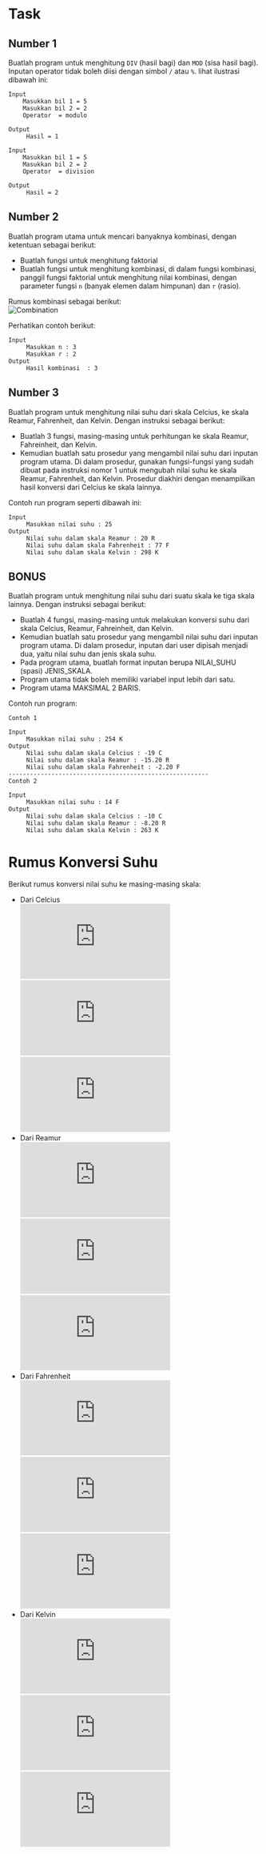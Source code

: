 # Task

## Number 1
Buatlah program untuk menghitung `DIV` (hasil bagi) dan `MOD` (sisa hasil bagi). Inputan operator tidak boleh diisi dengan simbol `/` atau `%`. lihat ilustrasi dibawah ini:
```
Input
    Masukkan bil 1 = 5
    Masukkan bil 2 = 2
    Operator  = modulo

Output 
     Hasil = 1	
```
```
Input
    Masukkan bil 1 = 5
    Masukkan bil 2 = 2
    Operator  = division

Output 
     Hasil = 2
```
## Number 2
Buatlah program utama untuk mencari banyaknya kombinasi, dengan ketentuan sebagai berikut:
* Buatlah fungsi untuk menghitung faktorial
* Buatlah fungsi untuk menghitung kombinasi, di dalam fungsi kombinasi, panggil fungsi faktorial untuk menghitung nilai kombinasi, dengan parameter fungsi `n` (banyak elemen dalam himpunan) dan `r` (rasio).  

Rumus kombinasi sebagai berikut:  
![Combination](http://latex.codecogs.com/gif.latex?C_r^n=\frac{n!}{r!(n-r)!})  

Perhatikan contoh berikut:
```
Input
     Masukkan n : 3
     Masukkan r : 2
Output
     Hasil kombinasi  : 3    
```
## Number 3
Buatlah program untuk menghitung nilai suhu dari skala Celcius, ke skala Reamur, Fahrenheit, dan Kelvin. Dengan instruksi sebagai berikut:
* Buatlah 3 fungsi, masing-masing untuk perhitungan ke skala Reamur, Fahreinheit, dan Kelvin.
* Kemudian buatlah satu prosedur yang mengambil nilai suhu dari inputan program utama. Di dalam prosedur, gunakan fungsi-fungsi yang sudah dibuat pada instruksi nomor 1 untuk mengubah nilai suhu ke skala Reamur, Fahrenheit, dan Kelvin. Prosedur diakhiri dengan menampilkan hasil konversi dari Celcius ke skala lainnya.  

Contoh run program seperti dibawah ini:
```
Input
     Masukkan nilai suhu : 25
Output
     Nilai suhu dalam skala Reamur : 20 R
     Nilai suhu dalam skala Fahrenheit : 77 F
     Nilai suhu dalam skala Kelvin : 298 K
```
## BONUS
Buatlah program untuk menghitung nilai suhu dari suatu skala ke tiga skala lainnya. Dengan instruksi sebagai berikut:
* Buatlah 4 fungsi, masing-masing untuk melakukan konversi suhu dari skala Celcius, Reamur, Fahreinheit, dan Kelvin.
* Kemudian buatlah satu prosedur yang mengambil nilai suhu dari inputan program utama. Di dalam prosedur, inputan dari user dipisah menjadi dua, yaitu nilai suhu dan jenis skala suhu.
* Pada program utama, buatlah format inputan berupa NILAI_SUHU (spasi) JENIS_SKALA.
* Program utama tidak boleh memiliki variabel input lebih dari satu.
* Program utama MAKSIMAL 2 BARIS.

Contoh run program:
```
Contoh 1

Input
     Masukkan nilai suhu : 254 K
Output
     Nilai suhu dalam skala Celcius : -19 C
     Nilai suhu dalam skala Reamur : -15.20 R
     Nilai suhu dalam skala Fahrenheit : -2.20 F
--------------------------------------------------------
Contoh 2

Input
     Masukkan nilai suhu : 14 F
Output
     Nilai suhu dalam skala Celcius : -10 C
     Nilai suhu dalam skala Reamur : -8.20 R
     Nilai suhu dalam skala Kelvin : 263 K
```

# Rumus Konversi Suhu
Berikut rumus konversi nilai suhu ke masing-masing skala:
* Dari Celcius  
![CReamur](http://latex.codecogs.com/gif.latex?Reamur&space;=&space;(4/5)*Celcius)  
![CFahrenheit](http://latex.codecogs.com/gif.latex?Fahrenheit=(9/5)*Celcius&space;&plus;&space;32)  
![CKelvin](http://latex.codecogs.com/gif.latex?Kelvin=Celcius&plus;273)  
* Dari Reamur  
![RCelcius](http://latex.codecogs.com/gif.latex?Celcius&space;=&space;(5/4)*Reamur)  
![RFahrenheit](http://latex.codecogs.com/gif.latex?Fahrenheit&space;=&space;(9/4)*Reamur&space;&plus;&space;32)  
![RKelvin](http://latex.codecogs.com/gif.latex?Kelvin&space;=&space;Celcius&space;&plus;&space;273&space;=&space;(5/4)*Reamur&space;&plus;&space;273)
* Dari Fahrenheit  
![FCelcius](http://latex.codecogs.com/gif.latex?Celcius&space;=&space;(5/9)*(Fahrenheit-32))  
![FReamur](http://latex.codecogs.com/gif.latex?Reamur&space;=&space;(4/9)*(Fahrenheit-32))  
![FKelvin](http://latex.codecogs.com/gif.latex?Kelvin&space;=&space;(5/9)*(Fahrenheit-32)&space;&plus;&space;273)
* Dari Kelvin  
![KCelcius](http://latex.codecogs.com/gif.latex?Celcius=Kelvin-273)  
![KReamur](http://latex.codecogs.com/gif.latex?Reamur=(4/5)*(Kelvin-273))  
![KFahrenheit](http://latex.codecogs.com/gif.latex?Fahrenheit=(9/5)*(Kelvin-273)&plus;32)

